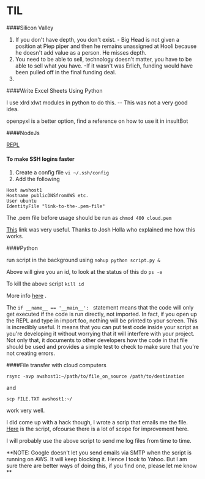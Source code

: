 # TIL

####Silicon Valley

1. If you don't have depth, you don't exist. - Big Head is not given a position at Piep piper and then he remains unassigned at Hooli  because he doesn't add value as a person. He misses depth.
2. You need to be able to sell, technology doesn't matter, you have to be able to sell what you have. -If it wasn't was Erlich, funding would have been pulled off in the final funding deal.
3. 


####Write Excel Sheets Using Python

I use xlrd xlwt modules in python to do this. -- This was not a very good idea.

openpyxl is a better option, find a reference on how to use it in insultBot

####NodeJs

[REPL](http://www.tutorialspoint.com/nodejs/nodejs_repl_terminal.htm) 


#### To make SSH logins faster
1. Create a config file `vi ~/.ssh/config`
2. Add the following 
```
Host awshost1
Hostname publicDNSfromAWS etc.
User ubuntu
IdentityFile "link-to-the-.pem-file"
```
The .pem file before usage should be run as ` chmod 400 cloud.pem `

[This](http://www.cyberciti.biz/faq/create-ssh-config-file-on-linux-unix/) link was very useful. Thanks to Josh Holla who explained me how this works.

####Python

run script in the background using `nohup python script.py &`

Above will give you an id, to look at the status of this do `ps -e`

To kill the above script `kill id`

More info [here](http://superuser.com/questions/446808/how-to-manually-stop-a-python-script-that-runs-continuously-on-linux) .

The `if __name__ == '__main__': ` statement means that the code will only get executed if the code is run directly, not imported. In fact, if you open up the REPL and type in import foo, nothing will be printed to your screen. This is incredibly useful. It means that you can put test code inside your script as you're developing it without worrying that it will interfere with your project. Not only that, it documents to other developers how the code in that file should be used and provides a simple test to check to make sure that you're not creating errors.





####File transfer with cloud computers

`rsync -avp awshost1:~/path/to/file_on_source /path/to/destination`

and 

`scp FILE.TXT awshost1:~/`

work very well.

I did come up with a hack though, I wrote a scrip that emails me the file. [Here](https://gist.github.com/rishigb/970adf227ff415eb64a879ea142ca812) is the script, ofcourse there is a lot of scope for improvement here.

I will probably use the above script to send me log files from time to time.

**NOTE: Google doesn't let you send emails via SMTP when the script is running on AWS. It will keep blocking it. Hence I took to Yahoo. But I am sure there are better ways of doing this, if you find one, please let me know **




